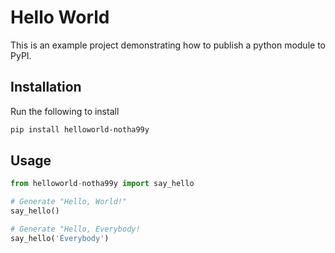# Hello World
This is an example project demonstrating how to publish a python module to PyPI.

## Installation
Run the following to install

```bash
pip install helloworld-notha99y
```
## Usage
```python
from helloworld-notha99y import say_hello

# Generate "Hello, World!"
say_hello()

# Generate "Hello, Everybody!
say_hello('Everybody')
```
